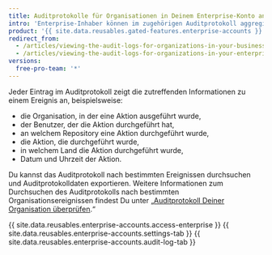 ```yaml
---
title: Auditprotokolle für Organisationen in Deinem Enterprise-Konto anzeigen
intro: 'Enterprise-Inhaber können im zugehörigen Auditprotokoll aggregierte Aktionen aus allen Organisationen anzeigen, die einem Enterprise-Konto gehören.'
product: '{{ site.data.reusables.gated-features.enterprise-accounts }}'
redirect_from:
  - /articles/viewing-the-audit-logs-for-organizations-in-your-business-account/
  - /articles/viewing-the-audit-logs-for-organizations-in-your-enterprise-account
versions:
  free-pro-team: '*'
---
```


Jeder Eintrag im Auditprotokoll zeigt die zutreffenden Informationen zu einem Ereignis an, beispielsweise:

- die Organisation, in der eine Aktion ausgeführt wurde,
- der Benutzer, der die Aktion durchgeführt hat,
- an welchem Repository eine Aktion durchgeführt wurde,
- die Aktion, die durchgeführt wurde,
- in welchem Land die Aktion durchgeführt wurde,
- Datum und Uhrzeit der Aktion.

Du kannst das Auditprotokoll nach bestimmten Ereignissen durchsuchen und Auditprotokolldaten exportieren. Weitere Informationen zum Durchsuchen des Auditprotokolls nach bestimmten Organisationsereignissen findest Du unter „[Auditprotokoll Deiner Organisation überprüfen](/articles/reviewing-the-audit-log-for-your-organization).“

{{ site.data.reusables.enterprise-accounts.access-enterprise }}
{{ site.data.reusables.enterprise-accounts.settings-tab }}
{{ site.data.reusables.enterprise-accounts.audit-log-tab }}
